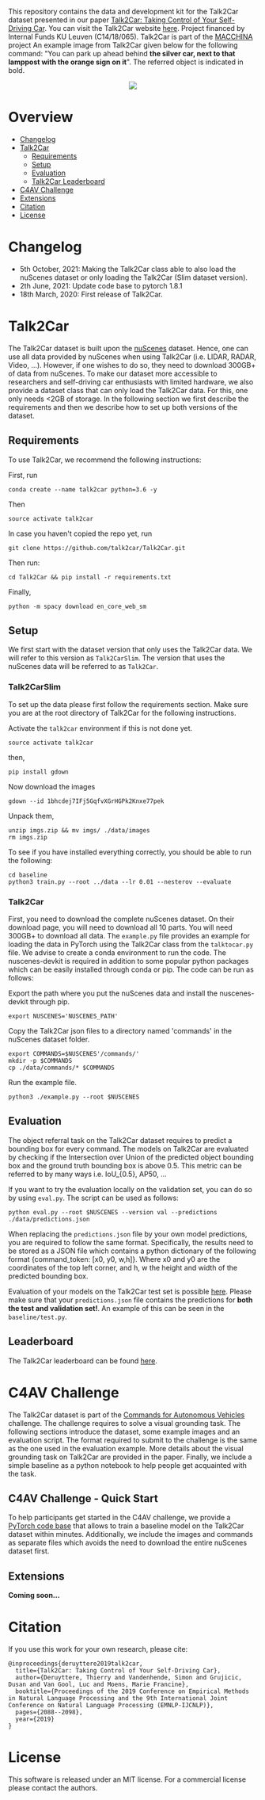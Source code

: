 This repository contains the data and development kit for the Talk2Car dataset presented in our paper [Talk2Car: Taking Control of Your Self-Driving Car](https://arxiv.org/pdf/1909.10838).
You can visit the Talk2Car website [here](https://talk2car.github.io).
Project financed by Internal Funds KU Leuven (C14/18/065). Talk2Car is part of the [MACCHINA](https://macchina-ai.cs.kuleuven.be/) project
An example image from Talk2Car given below for the following command: "You can park up ahead behind <b>the silver car, next to that lamppost with the orange sign on it</b>". The referred object is indicated in bold.

<p align="center">
	<img src="static/example.png" />
</p>


# Overview


- [Changelog](#changelog)
- [Talk2Car](#talk2car_overview)
  - [Requirements](#requirements)
  - [Setup](#setup)
  - [Evaluation](#evaluation)  
  - [Talk2Car Leaderboard](#leaderboard)
- [C4AV Challenge](#c4av_challenge)
- [Extensions](#extensions)
- [Citation](#citation)
- [License](#license)


# <a name="changelog"></a>Changelog


- 5th October, 2021: Making the Talk2Car class able to also load the nuScenes dataset or only loading the Talk2Car (Slim dataset version).
- 2th June, 2021: Update code base to pytorch 1.8.1
- 18th March, 2020: First release of Talk2Car.

# <a name="talk2car_overview"></a>Talk2Car



The Talk2Car dataset is built upon the [nuScenes](https://www.nuscenes.org/) dataset. 
Hence, one can use all data provided by nuScenes when using Talk2Car (i.e. LIDAR, RADAR, Video, ...).
However, if one wishes to do so, they need to download 300GB+ of data from nuScenes.
To make our dataset more accessible to researchers and self-driving car enthusiasts with limited hardware,
we also provide a dataset class that can only load the Talk2Car data. For this, one only needs <2GB of storage.
In the following section we first describe the requirements and then we describe how to set up both versions of the dataset.

## <a name="requirements"></a> Requirements

To use Talk2Car, we recommend the following instructions:

First, run
```
conda create --name talk2car python=3.6 -y
```

Then
```
source activate talk2car
```

In case you haven't copied the repo yet, run 

```
git clone https://github.com/talk2car/Talk2Car.git
```

Then run:

```
cd Talk2Car && pip install -r requirements.txt
```

Finally,

```
python -m spacy download en_core_web_sm
```


## <a name="setup"></a>Setup

We first start with the dataset version that only uses the Talk2Car data. We will refer to this version as `Talk2CarSlim`.
The version that uses the nuScenes data will be referred to as `Talk2Car`.

### Talk2CarSlim


To set up the data please first follow the requirements section.
Make sure you are at the root directory of Talk2Car for the following instructions.

Activate the `talk2car` environment if this is not done yet.
```
source activate talk2car
```

then,

```
pip install gdown
```

Now download the images

```
gdown --id 1bhcdej7IFj5GqfvXGrHGPk2Knxe77pek
```

Unpack them,

```
unzip imgs.zip && mv imgs/ ./data/images
rm imgs.zip
```

To see if you have installed everything correctly, you should be able to run the following:

```
cd baseline
python3 train.py --root ../data --lr 0.01 --nesterov --evaluate
```

### Talk2Car

First, you need to download the complete nuScenes dataset. 
On their download page, you will need to download all 10 parts.
You will need 300GB+ to download all data. 
The `example.py` file provides an example for loading the data in PyTorch using the Talk2Car class from the `talktocar.py` file. 
We advise to create a conda environment to run the code.
The nuscenes-devkit is required in addition to some popular python packages which can be easily installed through conda or pip. 
The code can be run as follows:

Export the path where you put the nuScenes data and install the nuscenes-devkit through pip.

```
export NUSCENES='NUSCENES_PATH'
```

Copy the Talk2Car json files to a directory named 'commands' in the nuScenes dataset folder.

```
export COMMANDS=$NUSCENES'/commands/'
mkdir -p $COMMANDS
cp ./data/commands/* $COMMANDS
```

Run the example file.
```
python3 ./example.py --root $NUSCENES
```

## <a name="evaluation"></a>Evaluation
The object referral task on the Talk2Car dataset requires to predict a bounding box for every command.
The models on Talk2Car are evaluated by checking if the Intersection over Union of the predicted object bounding box and the ground truth bounding box is above 0.5.
This metric can be referred to by many ways i.e. IoU_{0.5}, AP50, ...

If you want to try the evaluation locally on the validation set, you can do so by using `eval.py`.
The script can be used as follows:

```
python eval.py --root $NUSCENES --version val --predictions ./data/predictions.json
```

When replacing the `predictions.json` file by your own model predictions, you are required to follow the same format. 
Specifically, the results need to be stored as a JSON file which contains a python dictionary of the following format {command_token: [x0, y0, w,h]}. Where x0 and y0 are the coordinates of the top left corner, and h, w the height and width of the predicted bounding box.  

Evaluation of your models on the Talk2Car test set is possible [here](https://www.aicrowd.com/challenges/eccv-2020-commands-4-autonomous-vehicles).
Please make sure that your `predictions.json` file contains the predictions for **both the test and validation set!**.
An example of this can be seen in the `baseline/test.py`.

## <a name="leaderboard"></a>Leaderboard

The Talk2Car leaderboard can be found [here](leaderboard.md).

# <a name="c4av_challenge"></a>C4AV Challenge

The Talk2Car dataset is part of the [Commands for Autonomous Vehicles](https://www.aicrowd.com/challenges/eccv-2020-commands-4-autonomous-vehicles) challenge. The challenge requires to solve a visual grounding task. The following sections introduce the dataset, some example images and an evaluation script. The format required to submit to the challenge is the same as the one used in the evaluation example. More details about the visual grounding task on Talk2Car are provided in the paper. Finally, we include a simple baseline as a python notebook to help people get acquainted with the task.  

## C4AV Challenge - Quick Start

To help participants get started in the C4AV challenge, we provide a [PyTorch code base](https://github.com/talk2car/Talk2Car/tree/master/baseline) that allows to train a baseline model on the Talk2Car dataset within minutes. Additionally, we include the images and commands as separate files which avoids the need to download the entire nuScenes dataset first. 

## <a name="extensions"></a>Extensions

**Coming soon...**

# <a name="citation"></a>Citation


If you use this work for your own research, please cite:
```
@inproceedings{deruyttere2019talk2car,
  title={Talk2Car: Taking Control of Your Self-Driving Car},
  author={Deruyttere, Thierry and Vandenhende, Simon and Grujicic, Dusan and Van Gool, Luc and Moens, Marie Francine},
  booktitle={Proceedings of the 2019 Conference on Empirical Methods in Natural Language Processing and the 9th International Joint Conference on Natural Language Processing (EMNLP-IJCNLP)},
  pages={2088--2098},
  year={2019}
}
```

# <a name="license"></a>License 


This software is released under an MIT license. For a commercial license please contact the authors.




